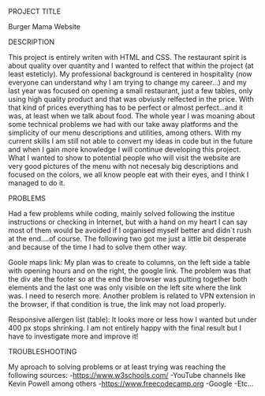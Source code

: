 PROJECT TITLE

Burger Mama Website

DESCRIPTION

This project is entirely writen with HTML and CSS. The restaurant spirit is about quality over quantity and I wanted to 
relfect that within the project (at least esteticly). My professional background is centered in hospitality (now everyone can understand why I am trying to change my career...) and my last year was focused on opening a small restaurant, just a few tables, only using high quality product and that was obviusly relfected in the price. With that kind of prices everything has to be perfect or almost perfect...and it was, at least when we talk about food. The whole year I was moaning about some technical problems we had with our take away platforms and the simplicity of our menu descriptions and utilities, among others. With my current skills I am still not able to convert my ideas in code but in the future and when I gain more knowledge I will continue developing this project. What I wanted to show to potential people who will visit the website are very good pictures of the menu with not necesaly big descriptions and focused on the colors, we all know people eat with their eyes, and I think I managed to do it.

PROBLEMS

Had a few problems while coding, mainly solved following the institue instructions or checking in Internet,  but with a hand on my heart I can say most of them would be avoided if I organised myself better and didn`t rush at the end....of course. The following two got me just a little bit desperate and because of the time I had to solve them other way.

Goole maps link: My plan was to create to columns, on the left side a table with opening hours and on the right, the google link. The problem was that the div ate the footer so at the end the browser was putting together both elements and the last one was only visible on the left site where the link was. I need to reserch more. Another problem is related to VPN extension in the browser, if that condition is true, the link may not load properly.

Responsive allergen list (table): It looks more or less how I wanted but under 400 px stops shrinking. I am not entirely happy with the final result but I have to investigate more and improve it!



TROUBLESHOOTING

My aproach to solving problems or at least trying was reaching the following sources:
-https://www.w3schools.com/
-YouTube channels like Kevin Powell among others
-https://www.freecodecamp.org
-Google
-Etc...